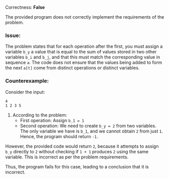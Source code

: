 Correctness: **False**

The provided program does not correctly implement the requirements of the problem. 

### Issue:
The problem states that for each operation after the first, you must assign a variable `b_y` a value that is equal to the sum of values stored in two other variables `b_i` and `b_j`, and that this must match the corresponding value in sequence `a`. The code does not ensure that the values being added to form the next `a[t]` come from distinct operations or distinct variables.

### Counterexample:
Consider the input:

```
4
1 2 3 5
```

1. According to the problem:
   - First operation: Assign `b_1 = 1`
   - Second operation: We need to create `b_y = 2` from two variables. The only variable we have is `b_1`, and we cannot obtain `2` from just `1`. Hence, the program should return `-1`.

However, the provided code would return `2`, because it attempts to assign `b_y` directly to `2` without checking if `1 + 1` produces `2` using the same variable. This is incorrect as per the problem requirements.

Thus, the program fails for this case, leading to a conclusion that it is incorrect.